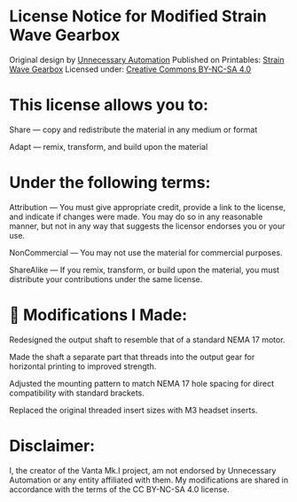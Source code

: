 # License Notice for Modified Strain Wave Gearbox
Original design by [Unnecessary Automation](https://www.youtube.com/channel/UCuGbqmLhAL3zMx8-7ExxFag)
Published on Printables: [Strain Wave Gearbox](https://www.printables.com/model/1098371-strain-wave-gearbox)
Licensed under: [Creative Commons BY-NC-SA 4.0](https://creativecommons.org/licenses/by-nc-sa/4.0/legalcode)

# This license allows you to:

Share — copy and redistribute the material in any medium or format

Adapt — remix, transform, and build upon the material

# Under the following terms:

Attribution — You must give appropriate credit, provide a link to the license, and indicate if changes were made. You may do so in any reasonable manner, but not in any way that suggests the licensor endorses you or your use.

NonCommercial — You may not use the material for commercial purposes.

ShareAlike — If you remix, transform, or build upon the material, you must distribute your contributions under the same license.

# 🔧 Modifications I Made:
Redesigned the output shaft to resemble that of a standard NEMA 17 motor.

Made the shaft a separate part that threads into the output gear for horizontal printing to improved strength.

Adjusted the mounting pattern to match NEMA 17 hole spacing for direct compatibility with standard brackets.

Replaced the original threaded insert sizes with M3 headset inserts.

# Disclaimer:
I, the creator of the Vanta Mk.I project, am not endorsed by Unnecessary Automation or any entity affiliated with them. My modifications are shared in accordance with the terms of the CC BY-NC-SA 4.0 license.
